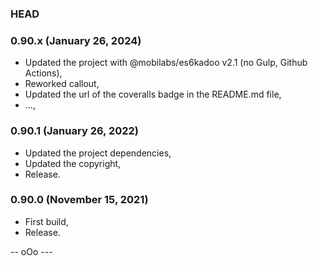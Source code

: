 ### HEAD


### 0.90.x (January 26, 2024)

  * Updated the project with @mobilabs/es6kadoo v2.1 (no Gulp, Github Actions),
  * Reworked callout,
  * Updated the url of the coveralls badge in the README.md file,
  * ...,


### 0.90.1 (January 26, 2022)

  * Updated the project dependencies,
  * Updated the copyright,
  * Release.


### 0.90.0 (November 15, 2021)

  * First build,
  * Release.


-- oOo ---
